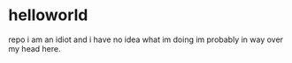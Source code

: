 # helloworld
repo
i am an idiot and i have no idea what im doing 
im probably in way over my head here.

